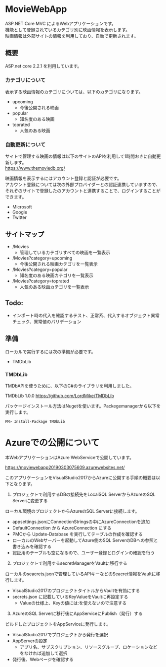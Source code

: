 # MovieWebApp

ASP.NET Core MVC によるWebアプリケーションです。  
機能として登録されているカテゴリ別に映画情報を表示します。  
映画情報は外部サイトの情報を利用しており、自動で更新されます。

## 概要

ASP.net core 2.2.1 を利用しています。

### カテゴリについて

表示する映画情報のカテゴリについては、以下のカテゴリになります。

- upcoming
  - 今後公開される映画
- popular
  - 知名度のある映画
- toprated
  - 人気のある映画

### 自動更新について
サイトで管理する映画の情報は以下のサイトのAPIを利用して1時間おきに自動更新します。  
https://www.themoviedb.org/  

映画情報を表示するにはアカウント登録と認証が必要です。  
アカウント登録については次の外部プロバイダーとの認証連携していますので、  
それぞのサイトで登録したのアカウントと連携することで、ログインすることができます。  

- Microsoft  
- Google  
- Twitter  

## サイトマップ

- /Movies  
  -  管理しているカテゴリすべての映画を一覧表示
- /Movies?category=upcoming
  -  今後公開される映画カテゴリを一覧表示
- /Movies?category=popular
  -  知名度のある映画カテゴリを一覧表示
- /Movies?category=toprated
  -  人気のある映画カテゴリを一覧表示

## Todo:  
- インポート時の代入を確認するテスト、正常系、代入するオブジェクト異常チェック、異常値のバリデーション


## 準備

ローカルで実行するには次の準備が必要です。

- TMDbLib

### TMDbLib

TMDbAPIを使うために、以下のC#のライブラリを利用しました。

TMDbLib 1.0.0  https://github.com/LordMike/TMDbLib  

パッケージインストール方法はNugetを使います。Packegemanagerから以下を実行します。

    PM> Install-Package TMDbLib  

# Azureでの公開について  

本WebアプリケーションはAzure WebServiceで公開しています。

https://moviewebapp20190303075609.azurewebsites.net/ 

このアプリケーションをVisualStudio2017からAzureに公開する手順の概要は以下となります。

1. プロジェクトで利用するDBの接続先をLocalSQL ServerからAzureのSQL Serverに変更する  

ローカル環境のプロジェクトからAzureのSQL Serverに接続します。

- appsettings.jsonにConnectionStringsの中にAzureConnectionを追加  
- DefaultConnection から AzureConnection にする  
- PMCから Update-Database を実行してテーブルの作成を確認する  
- ローカルのWebサーバーを起動してAzure側のSQL ServerのDBへの参照と書き込みを確認する  
- 認証用のテーブルも空になるので、ユーザー登録とログインの確認を行う  

2. プロジェクトで利用するsecretManagerをVaultに移行する  

ローカルのseacrets.jsonで管理しているAPIキーなどのSeacret情報をVaultに移行します。  

- VisualStudio2017のプロジェクトタイトルからVaultを有効にする  
- secrets.json に記載しているKeyValueをVaultに再設定する  
  - Valueの仕様上、Keyの値には:を使えないので注意する  

3. AzureのSQL Serverに移行後にAppServiceにPublish（発行）する  

ビルドしたプロジェクトをAppServiceに発行します。

- VisualStudio2017でプロジェクトから発行を選択
- AppServerの設定
    - アプリ名、サブスクリプション、リソースグループ、ロケーションなどをなければ追加して選択
- 発行後、Webページを確認する

